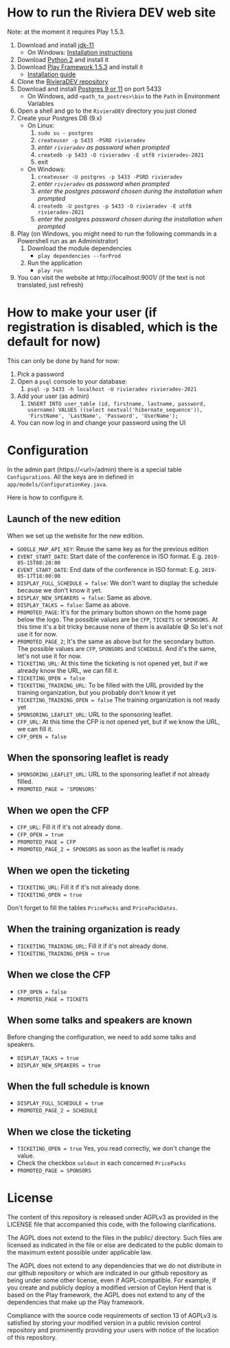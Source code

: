 # How to run the Riviera DEV web site

Note: at the moment it requires Play 1.5.3.

1. Download and install [jdk-11](https://jdk.java.net/java-se-ri/11)
    - On Windows: [Installation instructions](https://stackoverflow.com/questions/52511778/how-to-install-openjdk-11-on-windows)
2. Download [Python 2](https://www.python.org/downloads/release/python-2717/) and install it
3. Download [Play Framework 1.5.3](https://downloads.typesafe.com/play/1.5.3/play-1.5.3.zip) and install it
    - [Installation guide](https://www.playframework.com/documentation/1.5.x/install)
4. Clone the [RivieraDEV repository](https://github.com/FroMage/RivieraDEV)
5. Download and install [Postgres 9 or 11](https://www.postgresql.org/download/) on port 5433
    - On Windows, add `<path_to_postres>\bin` to the `Path` in Environment Variables
6. Open a shell and go to the `RivieraDEV` directory you just cloned
7. Create your Postgres DB (9.x)
    - On Linux:
        1. `sudo su - postgres`
        2. `createuser -p 5433 -PSRD rivieradev`
        3. _enter `rivieradev` as password when prompted_
        4. `createdb -p 5433 -O rivieradev -E utf8 rivieradev-2021`
        5. exit
    - On Windows:
        1. `createuser -U postgres -p 5433 -PSRD rivieradev`
        2. _enter `rivieradev` as password when prompted_
        3. _enter the postgres password chosen during the installation when prompted_
        4. `createdb -U postgres -p 5433 -O rivieradev -E utf8 rivieradev-2021`
        5. _enter the postgres password chosen during the installation when prompted_
8. Play (on Windows, you might need to run the following commands in a Powershell run as an Administrator)
    1. Download the module dependencies
        - `play dependencies --forProd`
    2. Run the application
        - `play run`
9. You can visit the website at http://localhost:9001/ (if the text is not translated, just refresh)

# How to make your user (if registration is disabled, which is the default for now)

This can only be done by hand for now:

1. Pick a password
1. Open a `psql` console to your database:
    1. `psql -p 5433 -h localhost -U rivieradev rivieradev-2021`
1. Add your user (as admin)
    1. `INSERT INTO user_table (id, firstname, lastname, password, username) VALUES ((select nextval('hibernate_sequence')), 'FirstName', 'LastName', 'Password', 'UserName');`
1. You can now log in and change your password using the UI

# Configuration

In the admin part (https://\<url\>/admin) there is a special table `Configurations`. All the keys are in defined in `app/models/ConfigurationKey.java`.

Here is how to configure it.

## Launch of the new edition

When we set up the website for the new edition.

-   `GOOGLE_MAP_API_KEY`: Reuse the same key as for the previous edition
-   `EVENT_START_DATE`: Start date of the conference in ISO format. E.g. `2019-05-15T08:20:00`
-   `EVENT_START_DATE`: End date of the conference in ISO format: E.g. `2019-05-17T18:00:00`
-   `DISPLAY_FULL_SCHEDULE = false`: We don't want to display the schedule because we don't know it yet.
-   `DISPLAY_NEW_SPEAKERS = false`: Same as above.
-   `DISPLAY_TALKS = false`: Same as above.
-   `PROMOTED_PAGE`: It's for the primary button shown on the home page below the logo. The possible values are be `CFP`, `TICKETS` or `SPONSORS`. At this time it's a bit tricky because none of them is available 😅 So let's not use it for now.
-   `PROMOTED_PAGE_2`; It's the same as above but for the secondary button. The possible values are `CFP`, `SPONSORS` and `SCHEDULE`. And it's the same, let's not use it for now.
-   `TICKETING_URL`: At this time the ticketing is not opened yet, but if we already know the URL, we can fill it.
-   `TICKETING_OPEN = false`
-   `TICKETING_TRAINING_URL`: To be filled with the URL provided by the training organization, but you probably don't know it yet
-   `TICKETING_TRAINING_OPEN = false` The training organization is not ready yet
-   `SPONSORING_LEAFLET_URL`: URL to the sponsoring leaflet.
-   `CFP_URL`: At this time the CFP is not opened yet, but if we know the URL, we can fill it.
-   `CFP_OPEN = false`

## When the sponsoring leaflet is ready

-   `SPONSORING_LEAFLET_URL`: URL to the sponsoring leaflet if not already filled.
-   `PROMOTED_PAGE = 'SPONSORS'`

## When we open the CFP

-   `CFP_URL`: Fill it if it's not already done.
-   `CFP_OPEN = true`
-   `PROMOTED_PAGE = CFP`
-   `PROMOTED_PAGE_2 = SPONSORS` as soon as the leaflet is ready

## When we open the ticketing

-   `TICKETING_URL`: Fill it if it's not already done.
-   `TICKETING_OPEN = true`

Don't forget to fill the tables `PricePacks` and `PricePackDates`.

## When the training organization is ready

-   `TICKETING_TRAINING_URL`: Fill it if it's not already done.
-   `TICKETING_TRAINING_OPEN = true`

## When we close the CFP

-   `CFP_OPEN = false`
-   `PROMOTED_PAGE = TICKETS`

## When some talks and speakers are known

Before changing the configuration, we need to add some talks and speakers.

-   `DISPLAY_TALKS = true`
-   `DISPLAY_NEW_SPEAKERS = true`

## When the full schedule is known

-   `DISPLAY_FULL_SCHEDULE = true`
-   `PROMOTED_PAGE_2 = SCHEDULE`

## When we close the ticketing

-   `TICKETING_OPEN = true` Yes, you read correctly, we don't change the value.
-   Check the checkbox `soldout` in each concerned `PricePacks`
-   `PROMOTED_PAGE = SPONSORS`

# License

The content of this repository is released under AGPLv3 as provided in
the LICENSE file that accompanied this code, with the following
clarifications.

The AGPL does not extend to the files in the public/ directory. Such
files are licensed as indicated in the file or else are dedicated to
the public domain to the maximum extent possible under applicable law.

The AGPL does not extend to any dependencies that we do not distribute
in our github repository or which are indicated in our github
repository as being under some other license, even if
AGPL-compatible. For example, if you create and publicly deploy a
modified version of Ceylon Herd that is based on the Play framework,
the AGPL does not extend to any of the dependencies that make up the
Play framework.

Compliance with the source code requirements of section 13 of AGPLv3
is satisfied by storing your modified version in a public revision
control repository and prominently providing your users with notice of
the location of this repository.
